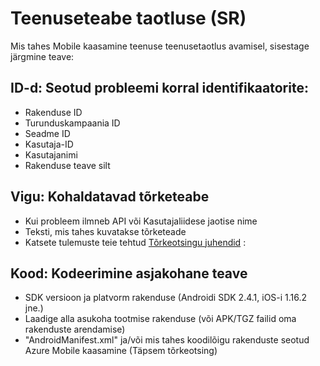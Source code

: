 <properties 
   pageTitle="Azure'i mobiilsideseadmete kaasamine Tõrkeotsingujuhendi - teenuse taotluse teave" 
   description="Nõutav Azure Mobile kaasamine tõrkeotsingu tugitöötajad teenuse taotlemine teave" 
   services="mobile-engagement" 
   documentationCenter="" 
   authors="piyushjo" 
   manager="dwrede" 
   editor=""/>

<tags
   ms.service="mobile-engagement"
   ms.devlang="na"
   ms.topic="article"
   ms.tgt_pltfrm="mobile-multiple"
   ms.workload="mobile" 
   ms.date="08/19/2016"
   ms.author="piyushjo"/>

# <a name="service-request-sr-information"></a>Teenuseteabe taotluse (SR)

Mis tahes Mobile kaasamine teenuse teenusetaotlus avamisel, sisestage järgmine teave:
 
## <a name="ids-applicable-identifiers-related-to-your-issue"></a>ID-d: Seotud probleemi korral identifikaatorite:
- Rakenduse ID
- Turunduskampaania ID
- Seadme ID
- Kasutaja-ID
- Kasutajanimi
- Rakenduse teave silt
 
## <a name="errors-applicable-error-information"></a>Vigu: Kohaldatavad tõrketeabe 
- Kui probleem ilmneb API või Kasutajaliidese jaotise nime
- Teksti, mis tahes kuvatakse tõrketeade
- Katsete tulemuste teie tehtud [Tõrkeotsingu juhendid](http://go.microsoft.com/fwlink/?LinkId=524382) :

## <a name="code-applicable-coding-information"></a>Kood: Kodeerimine asjakohane teave 
- SDK versioon ja platvorm rakenduse (Androidi SDK 2.4.1, iOS-i 1.16.2 jne.)
- Laadige alla asukoha tootmise rakenduse (või APK/TGZ failid oma rakenduste arendamise)
- "AndroidManifest.xml" ja/või mis tahes koodilõigu rakenduste seotud Azure Mobile kaasamine (Täpsem tõrkeotsing)

 
